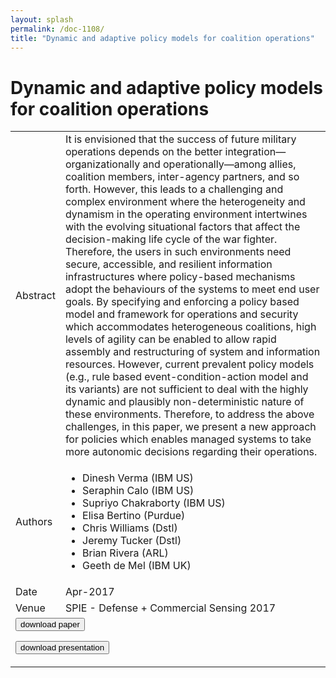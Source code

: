 ```yaml
---
layout: splash
permalink: /doc-1108/
title: "Dynamic and adaptive policy models for coalition operations"
---
```


# Dynamic and adaptive policy models for coalition operations

<table>
    <tbody>
    <tr>
        <td>Abstract</td>
        <td>It is envisioned that the success of future military operations depends on the better integration—organizationally and operationally—among allies, coalition members, inter-agency partners, and so forth. However, this leads to a challenging and complex environment where the heterogeneity and dynamism in the operating environment intertwines with the evolving situational factors that affect the decision-making life cycle of the war fighter. Therefore, the users in such environments need secure, accessible, and resilient information infrastructures where policy-based mechanisms adopt the behaviours of the systems to meet end user goals. By specifying and enforcing a policy based model and framework for operations and security which accommodates heterogeneous coalitions, high levels of agility can be enabled to allow rapid assembly and restructuring of system and information resources. However, current prevalent policy models (e.g., rule based event-condition-action model and its variants) are not sufficient to deal with the highly dynamic and plausibly non-deterministic nature of these environments. Therefore, to address the above challenges, in this paper, we present a new approach for policies which enables managed systems to take more autonomic decisions regarding their operations.</td>
    </tr>
    <tr>
        <td>Authors</td>
        <td>
            <ul>
                <li>Dinesh Verma (IBM US)</li>
                <li>Seraphin Calo (IBM US)</li>
                <li>Supriyo Chakraborty (IBM US)</li>
                <li>Elisa Bertino (Purdue)</li>
                <li>Chris Williams (Dstl)</li>
                <li>Jeremy Tucker (Dstl)</li>
                <li>Brian Rivera (ARL)</li>
                <li>Geeth de Mel (IBM UK)</li>
            </ul>
        </td>
    </tr>
    <tr>
        <td>Date</td>
        <td>Apr-2017</td>
    </tr>
    <tr>
        <td>Venue</td>
        <td>SPIE - Defense + Commercial Sensing 2017</td>
    </tr>
        <tr>
            <td colspan="2">
                <form method="get" action="https://dais-ita.org/sites/default/files/10190-5.pdf">
                    <button type="submit">download paper</button>
                </form>
                <form method="get" action="https://dais-ita.org/sites/default/files/10190-5-slides.pdf">
                    <button type="submit">download presentation</button>
                </form>
            </td>
        </tr>
    </tbody>
</table>
